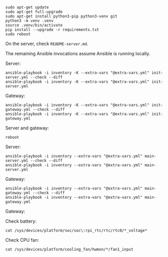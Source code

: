 ```
sudo apt-get update
sudo apt-get full-upgrade
sudo apt-get install python3-pip python3-venv git
python3 -m venv .venv
source .venv/bin/activate
pip install --upgrade -r requirements.txt
sudo reboot
```

On the server, check `README-server.md`.

The remaining Ansible invocations assume Ansible is running locally.

Server:

```
ansible-playbook -i inventory -K --extra-vars "@extra-vars.yml" init-server.yml --check --diff
ansible-playbook -i inventory -K --extra-vars "@extra-vars.yml" init-server.yml
```

Gateway:

```
ansible-playbook -i inventory -K --extra-vars "@extra-vars.yml" init-gateway.yml --check --diff
ansible-playbook -i inventory -K --extra-vars "@extra-vars.yml" init-gateway.yml
```

Server and gateway:

```
reboot
```

Server:

```
ansible-playbook -i inventory --extra-vars "@extra-vars.yml" main-server.yml --check --diff
ansible-playbook -i inventory --extra-vars "@extra-vars.yml" main-server.yml
```

Gateway:

```
ansible-playbook -i inventory --extra-vars "@extra-vars.yml" main-gateway.yml --check --diff
ansible-playbook -i inventory --extra-vars "@extra-vars.yml" main-gateway.yml
```

Gateway:

Check battery:

```
cat /sys/devices/platform/soc/soc\:rpi_rtc/rtc/rtc0/*_voltage*
```

Check CPU fan:

```
cat /sys/devices/platform/cooling_fan/hwmon/*/fan1_input
```
